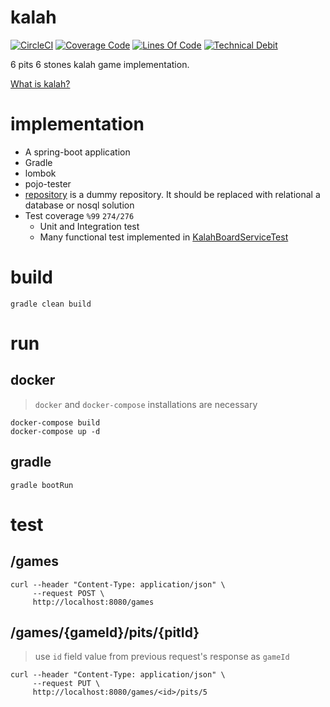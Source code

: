 # kalah

[![CircleCI](https://circleci.com/gh/rslvn/kalah-game.svg?style=svg)](https://circleci.com/gh/rslvn/kalah-game)
[![Coverage Code](https://sonarcloud.io/api/project_badges/measure?project=rslvn_kalah-game&metric=coverage)](https://sonarcloud.io/dashboard?id=rslvn_kalah-game)
[![Lines Of Code](https://sonarcloud.io/api/project_badges/measure?project=rslvn_kalah-game&metric=ncloc)](https://sonarcloud.io/dashboard?id=rslvn_kalah-game)
[![Technical Debit](https://sonarcloud.io/api/project_badges/measure?project=rslvn_kalah-game&metric=sqale_index)](https://sonarcloud.io/dashboard?id=rslvn_kalah-game)


6 pits 6 stones kalah game implementation.

[What is kalah?](https://en.wikipedia.org/wiki/Kalah)

# implementation
* A spring-boot application
* Gradle
* lombok
* pojo-tester
* [repository](/src/main/java/com/example/kalah/repository) is a dummy repository. It should be replaced with relational a database or nosql solution
* Test coverage `%99` `274/276`
    * Unit and Integration test
    * Many functional test implemented in [KalahBoardServiceTest](/src/test/java/com/example/kalah/service/KalahBoardServiceTest.java)

# build

```
gradle clean build
```

# run

## docker
> `docker` and `docker-compose` installations are necessary
```
docker-compose build
docker-compose up -d
```

## gradle

```
gradle bootRun
```

# test

## /games

```
curl --header "Content-Type: application/json" \
     --request POST \
     http://localhost:8080/games
```

## /games/{gameId}/pits/{pitId}

> use `id` field value from previous request's response as `gameId` 

```
curl --header "Content-Type: application/json" \
     --request PUT \
     http://localhost:8080/games/<id>/pits/5
```
